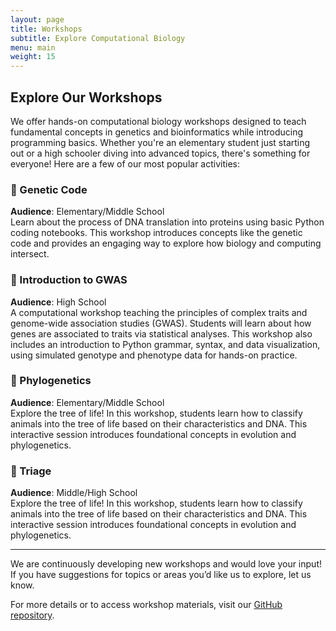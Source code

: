 ```yaml
---
layout: page
title: Workshops
subtitle: Explore Computational Biology
menu: main
weight: 15
---
```


## Explore Our Workshops

We offer hands-on computational biology workshops designed to teach fundamental concepts in genetics and bioinformatics while introducing programming basics. Whether you're an elementary student just starting out or a high schooler diving into advanced topics, there's something for everyone! Here are a few of our most popular activities:

### 🧬 Genetic Code
**Audience**: Elementary/Middle School  
Learn about the process of DNA translation into proteins using basic Python coding notebooks. This workshop introduces concepts like the genetic code and provides an engaging way to explore how biology and computing intersect.

### 🧠 Introduction to GWAS
**Audience**: High School  
A computational workshop teaching the principles of complex traits and genome-wide association studies (GWAS). Students will learn about how genes are associated to traits via statistical analyses. This workshop also includes an introduction to Python grammar, syntax, and data visualization, using simulated genotype and phenotype data for hands-on practice.

### 🌳 Phylogenetics
**Audience**: Elementary/Middle School  
Explore the tree of life! In this workshop, students learn how to classify animals into the tree of life based on their characteristics and DNA. This interactive session introduces foundational concepts in evolution and phylogenetics.

### 🏥 Triage
**Audience**: Middle/High School  
Explore the tree of life! In this workshop, students learn how to classify animals into the tree of life based on their characteristics and DNA. This interactive session introduces foundational concepts in evolution and phylogenetics.

---

We are continuously developing new workshops and would love your input! If you have suggestions for topics or areas you’d like us to explore, let us know.  

For more details or to access workshop materials, visit our [GitHub repository](https://github.com/UCCOMBO).
